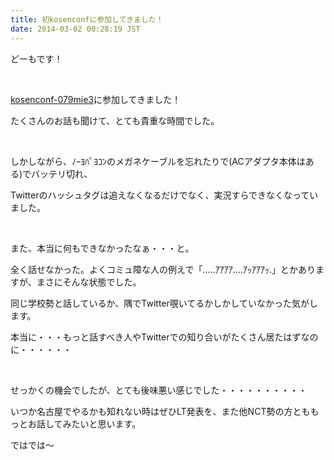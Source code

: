 ```yaml
---
title: 初kosenconfに参加してきました！
date: 2014-03-02 00:28:19 JST
---
```

どーもです！

&nbsp;

[kosenconf-079mie3](http://kosenconf.jp/?079mie3 "kosenconf-079mie3")に参加してきました！

たくさんのお話も聞けて、とても貴重な時間でした。

&nbsp;

しかしながら、ﾉｰﾖﾊﾟﾖｺﾝのメガネケーブルを忘れたりで(ACアダプタ本体はある)でバッテリ切れ、

Twitterのハッシュタグは追えなくなるだけでなく、実況すらできなくなっていました。

&nbsp;

また、本当に何もできなかったなぁ・・・と。

全く話せなかった。よくコミュ障な人の例えで「…..ｱｱｱｱ….ｱｯｱｱｱｯ.」とかありますが、まさにそんな状態でした。

同じ学校勢と話しているか、隅でTwitter覗いてるかしかしていなかった気がします。

本当に・・・もっと話すべき人やTwitterでの知り合いがたくさん居たはずなのに・・・・・・

&nbsp;

せっかくの機会でしたが、とても後味悪い感じでした・・・・・・・・・・

いつか名古屋でやるかも知れない時はぜひLT発表を、また他NCT勢の方とももっとお話してみたいと思います。

ではでは〜
